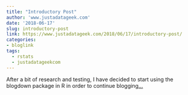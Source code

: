 ```yaml
---
title: "Introductory Post"
author: 'www.justadatageek.com'
date: '2018-06-17'
slug: introductory-post
link: https://www.justadatageek.com/2018/06/17/introductory-post/
categories:
- bloglink
tags:
  - rstats
  - justadatageekcom
---
```


After a bit of research and testing, I have decided to start using the blogdown package in R in order to continue blogging[... <i class="fas fa-external-link-alt"></i>](https://www.justadatageek.com/2018/06/17/introductory-post/)

